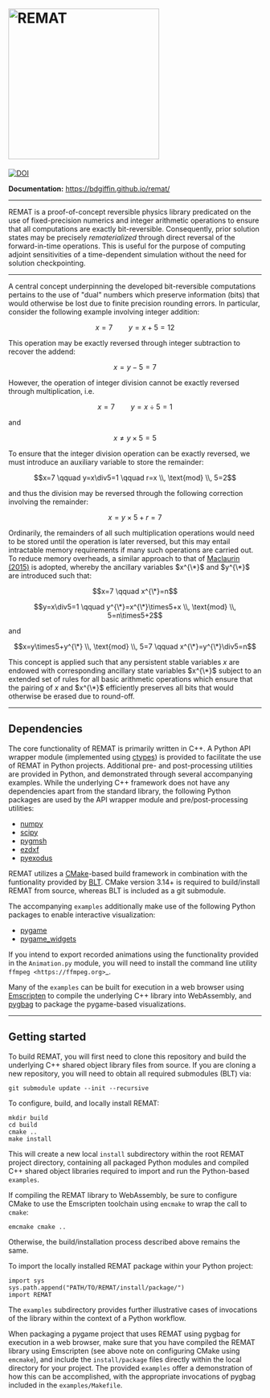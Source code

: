 # <img width="300" src="/docs/sphinx/source/_static/remat_logo.png?raw=true" alt="REMAT">
[![DOI](https://zenodo.org/badge/DOI/10.5281/zenodo.14851878.svg)](https://doi.org/10.5281/zenodo.14851878)

**Documentation:** https://bdgiffin.github.io/remat/

---

REMAT is a proof-of-concept reversible physics library predicated on the use of fixed-precision numerics and integer arithmetic operations to ensure that all computations are exactly bit-reversible. Consequently, prior solution states may be precisely *rematerialized* through direct reversal of the forward-in-time operations. This is useful for the purpose of computing adjoint sensitivities of a time-dependent simulation without the need for solution checkpointing.

---

A central concept underpinning the developed bit-reversible computations pertains to the use of "dual" numbers which preserve information (bits) that would otherwise be lost due to finite precision rounding errors. In particular, consider the following example involving integer addition:

$$x=7 \qquad y=x+5=12$$

This operation may be exactly reversed through integer subtraction to recover the addend:

$$x=y-5=7$$

However, the operation of integer division cannot be exactly reversed through multiplication, i.e.

$$x=7 \qquad y=x\div5=1$$

and

$$x\neq y\times5=5$$

To ensure that the integer division operation can be exactly reversed, we must introduce an auxiliary variable to store the remainder:

$$x=7 \qquad y=x\div5=1 \qquad r=x \\, \text{mod} \\, 5=2$$

and thus the division may be reversed through the following correction involving the remainder:

$$x=y\times5+r=7$$

Ordinarily, the remainders of all such multiplication operations would need to be stored until the operation is later reversed, but this may entail intractable memory requirements if many such operations are carried out. To reduce memory overheads, a similar approach to that of [Maclaurin (2015)](https://proceedings.mlr.press/v37/maclaurin15.html) is adopted, whereby the ancillary variables $x^{\*}$ and $y^{\*}$ are introduced such that:

$$x=7 \qquad x^{\*}=n$$

$$y=x\div5=1 \qquad y^{\*}=x^{\*}\times5+x \\, \text{mod} \\, 5=n\times5+2$$

and

$$x=y\times5+y^{\*} \\, \text{mod} \\, 5=7 \qquad x^{\*}=y^{\*}\div5=n$$

This concept is applied such that any persistent stable variables $x$ are endowed with corresponding ancillary state variables $x^{\*}$ subject to an extended set of rules for all basic arithmetic operations which ensure that the pairing of $x$ and $x^{\*}$ efficiently preserves all bits that would otherwise be erased due to round-off.

---

## Dependencies

The core functionality of REMAT is primarily written in C++. A Python API wrapper module (implemented using [ctypes](https://docs.python.org/3/library/ctypes.html)) is provided to facilitate the use of REMAT in Python projects. Additional pre- and post-processing utilities are provided in Python, and demonstrated through several accompanying examples. While the underlying C++ framework does not have any dependencies apart from the standard library, the following Python packages are used by the API wrapper module and pre/post-processing utilities:
 - [numpy](https://numpy.org)
 - [scipy](https://scipy.org)
 - [pygmsh](https://pypi.org/project/pygmsh/)
 - [ezdxf](https://ezdxf.mozman.at/docs/)
 - [pyexodus](https://salvushub.github.io/pyexodus/)

REMAT utilizes a [CMake](https://cmake.org)-based build framework in combination with the funtionality provided by [BLT](https://computing.llnl.gov/projects/blt-build-link-test). CMake version 3.14+ is required to build/install REMAT from source, whereas BLT is included as a git submodule.

The accompanying `examples` additionally make use of the following Python packages to enable interactive visualization:
 - [pygame](https://pypi.org/project/pygame/)
 - [pygame_widgets](https://pygamewidgets.readthedocs.io/en/latest/)

If you intend to export recorded animations using the functionality provided in the ``Animation.py`` module, you will need to install the command line utility `ffmpeg <https://ffmpeg.org>`_.

Many of the `examples` can be built for execution in a web browser using [Emscripten](https://emscripten.org) to compile the underlying C++ library into WebAssembly, and [pygbag](https://pypi.org/project/pygbag/) to package the pygame-based visualizations.

---

## Getting started

To build REMAT, you will first need to clone this repository and build the underlying C++ shared object library files from source. If you are cloning a new repository, you will need to obtain all required submodules (BLT) via:
```
git submodule update --init --recursive
```

To configure, build, and locally install REMAT:
```
mkdir build
cd build
cmake ..
make install
```
This will create a new local `install` subdirectory within the root REMAT project directory, containing all packaged Python modules and compiled C++ shared object libraries required to import and run the Python-based `examples`.

If compiling the REMAT library to WebAssembly, be sure to configure CMake to use the Emscripten toolchain using `emcmake` to wrap the call to `cmake`:
```
emcmake cmake ..
```
Otherwise, the build/installation process described above remains the same.

To import the locally installed REMAT package within your Python project:
```
import sys
sys.path.append("PATH/TO/REMAT/install/package/")
import REMAT
```
The `examples` subdirectory provides further illustrative cases of invocations of the library within the context of a Python workflow.

When packaging a pygame project that uses REMAT using pygbag for execution in a web browser, make sure that you have compiled the REMAT library using Emscripten (see above note on configuring CMake using `emcmake`), and include the `install/package` files directly within the local directory for your project. The provided `examples` offer a demonstration of how this can be accomplished, with the appropriate invocations of pygbag included in the `examples/Makefile`.